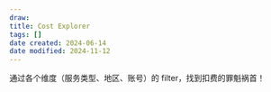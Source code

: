 ```yaml
---
draw:
title: Cost Explorer
tags: []
date created: 2024-06-14
date modified: 2024-11-12
---
```


通过各个维度（服务类型、地区、账号）的 filter，找到扣费的罪魁祸首！

<!-- more -->
